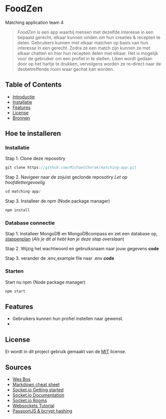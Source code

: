 # FoodZen
Matching application team 4

> *FoodZen* is een app waarbij mensen met dezelfde interesse in een bepaald gerecht, elkaar kunnen vinden om hun creaties & recepten te delen. 
> Gebruikers kunnen met elkaar matchen op basis van hun interesse in een gerecht. Zodra ze
> een match zijn kunnen ze met elkaar chatten en hier hun recepten delen met elkaar. Het is mogelijk voor de gebruiker om een profiel in te stellen.
> Liken wordt gedaan door op het hartje te drukken, vervolgens worden ze re-direct naar de desbetreffende room waar gechat kan worden.

## Table of Contents

* [Introductie](https://github.com/MichaelChorak/matching-app#foodzen)
* [Installatie](https://github.com/MichaelChorak/matching-app)
* [Features](https://github.com/MichaelChorak/matching-app)
* [License](https://github.com/MichaelChorak/matching-app)
* [Bronnen](https://github.com/MichaelChorak/matching-app)

## Hoe te installeren

### Installatie

Stap 1. Clone deze reposotiry
```js
git clone https://github.com/MichaelChorak/matching-app.git
```
Stap 2. Navigeer naar de zojuist geclonde reposotiry *Let op hoofdlettergevoelig*
```js
cd matching-app/
```
Stap 3. Installeer de npm (Node package manager)
```js
npm install
```

### Database connectie
Stap 1. Installeer MongoDB en MongoDBcompass en zet een database op, [stappenplan](https://docs.atlas.mongodb.com/getting-started/) (*Als je dit al hebt kan je deze stap overslaan*)

Stap 2.
Wijzig het wachtwoord en gebruiksnaam naar jouw gegevens
**code**
  
Stap 3.
verander de .env_example file naar .env
**code**

### Starten

Start nu npm (Node package manager)
```js
npm start
```

## Features

- Gebruikers kunnen hun profiel instellen naar gewenst. 
- 

## License

Er wordt in dit project gebruik gemaakt van de [MIT](https://github.com/MichaelChorak/matching-app/blob/main/LICENSE) license.

## Sources

* [Wes Bos](https://www.youtube.com/watch?v=Je5w18nn-e8&list=PLu8EoSxDXHP7v7K5nZSMo9XWidbJ_Bns3)
* [Markdown cheat sheet](https://github.com/adam-p/markdown-here/wiki/Markdown-Cheatsheet)
* [Socket.io Getting started](https://socket.io/get-started/)
* [Socket.io Documentation](https://socket.io/docs/v4)
* [Socket.io Rooms](https://www.youtube.com/watch?v=jD7FnbI76Hg)
* [Websockets Tutorial](https://www.youtube.com/watch?v=vQjiN8Qgs3c)
* [PassportJS & bcrypt hashing](https://code.tyutsplus.com/tutorials/authenticating-nodejs-applications-with-passport--cms-21619)

